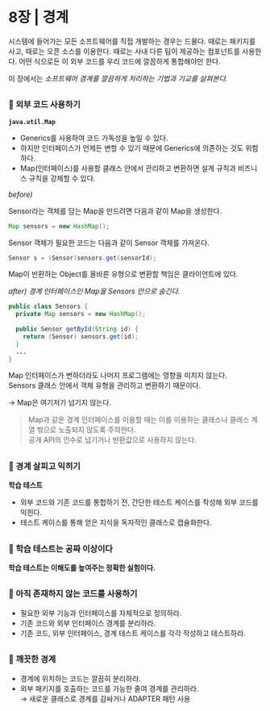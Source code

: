 # 8장 | 경계

시스템에 들어가는 모든 소프트웨어를 직접 개발하는 경우는 드물다. 때로는 패키지를 사고, 때로는 오픈 소스를 이용한다. 때로는 사내 다른 팀이 제공하는 컴포넌트를  사용한다. 어떤 식으로든 이 외부 코드를 우리 코드에 깔끔하게 통합해야만 한다.

이 장에서는 *소프트웨어 경계를 깔끔하게 처리하는 기법과 기교를 살펴본다.*

##

### 📃 외부 코드 사용하기

**`java.util.Map`**

- Generics를 사용하여 코드 가독성을 높일 수 있다.
- 하지만 인터페이스가 언제든 변할 수 있기 때문에 Generics에 의존하는 것도 위험하다.
- Map(인터페이스)를 사용할 클래스 안에서 관리하고 변환하면 설계 규칙과 비즈니스 규칙을 강제할 수 있다.

*before)*

Sensor라는 객체를 담는 Map을 만드려면 다음과 같이 Map을 생성한다.
```java
Map sensors = new HashMap();
```

Sensor 객체가 필요한 코드는 다음과 같이 Sensor 객체를 가져온다.
```java
Sensor s = (Sensor)sensors.get(sensorId);
```

Map이 반환하는 Object를 올바른 유형으로 변환할 책임은 클라이언트에 있다.

*after) 경계 인터페이스인 Map을 Sensors 안으로 숨긴다.*

```java
public class Sensors {
  private Map sensors = new HashMap();
  
  public Sensor getById(String id) {
    return (Sensor) sensors.get(id);
  }
  ...
}
```

Map 인터페이스가 변하더라도 나머지 프로그램에는 영향을 미치지 않는다.  
Sensors 클래스 안에서 객체 유형을 관리하고 변환하기 때문이다.

→ Map은 여기저기 넘기지 않는다.

> Map과 같은 경계 인터페이스를 이용할 때는 이를 이용하는 클래스나 클래스 계열 밖으로 노출되지 않도록 주의한다.  
공개 API의 인수로 넘기거나 반환값으로 사용하지 않는다.

##

### 📃 경계 살피고 익히기

**학습 테스트**

- 외부 코드와 기존 코드를 통합하기 전, 간단한 테스트 케이스를 작성해 외부 코드를 익힌다.
- 테스트 케이스를 통해 얻은 지식을 독자적인 클래스로 캡슐화한다.

##

### 📃 학습 테스트는 공짜 이상이다

**학습 테스트는 이해도를 높여주는 정확한 실험이다.**

##

### 📃 아직 존재하지 않는 코드를 사용하기

- 필요한 외부 기능과 인터페이스를 자체적으로 정의하라.
- 기존 코드와 외부 인터페이스 경계를 분리하라.
- 기존 코드, 외부 인터페이스, 경계 테스트 케이스를 각각 작성하고 테스트하라.

##

### 📃 **깨끗한 경계**

- 경계에 위치하는 코드는 깔끔히 분리하라.
- 외부 패키지를 호출하는 코드를 가능한 줄여 경계를 관리하라.  
  → 새로운 클래스로 경계를 감싸거나 ADAPTER 패턴 사용